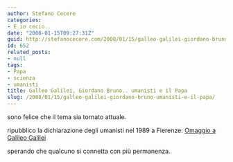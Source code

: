 ```yaml
---
author: Stefano Cecere
categories:
- E io cecio..
date: "2008-01-15T09:27:31Z"
guid: http://stefanocecere.com/2008/01/15/galleo-galilei-giordano-bruno-umanisti-e-il-papa/
id: 652
related_posts:
- null
tags:
- Papa
- scienza
- umanisti
title: Galleo Galilei, Giordano Bruno.. umanisti e il Papa
slug: /2008/01/15/galleo-galilei-giordano-bruno-umanisti-e-il-papa/
---
```


sono felice che il tema sia tornato attuale.

ripubblico la dichiarazione degli umanisti nel 1989 a Fierenze: [Omaggio a Galileo Galilei](http://www.terra2.tv/2008/01/15/omaggio-a-galileo-galilei/)

sperando che qualcuno si connetta con più permanenza.